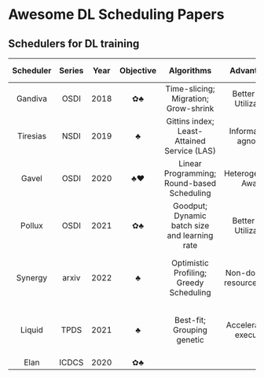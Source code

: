 # Awesome DL Scheduling Papers

## Schedulers for DL training

| Scheduler | Series | Year | Objective |                   Algorithms                  |          Advantages         |                  Limitations                 | Heterogenous | Elastic | AutoML | Experimental Scale |                                      Paper                                      |                      Source Code                     |
|:---------:|:------:|:----:|:---------:|:---------------------------------------------:|:---------------------------:|:--------------------------------------------:|:------------:|:-------:|:------:|:------------------:|:-------------------------------------------------------------------------------:|:----------------------------------------------------:|
|  Gandiva  |  OSDI  | 2018 |     ✿♣    |     Time-slicing; Migration;   Grow-shrink    |    Better GPU Utilization   |              Framework intrusive             |       -      |    ✔    |    ✔   |          L         |       [Paper](https://www.usenix.org/conference/osdi18/presentation/xiao)       |                           -                          |
|  Tiresias |  NSDI  | 2019 |     ♣     |  Gittins index;  Least-Attained Service (LAS) |     Information-agnostic    |                       ?                      |       -      |    -    |    -   |          M         |        [Paper](https://www.usenix.org/conference/nsdi19/presentation/gu)        |   [Code](https://github.com/SymbioticLab/Tiresias)   |
|   Gavel   |  OSDI  | 2020 |     ♣♥    |  Linear Programming; Round-based   Scheduling |     Heterogeneity-Aware     |     Time-consuming and scale   limitation    |       ✔      |    -    |    -   |          M         | [Paper](https://www.usenix.org/conference/osdi20/presentation/narayanan-deepak) | [Code](https://github.com/stanford-futuredata/gavel) |
|   Pollux  |  OSDI  | 2021 |     ✿♣    | Goodput; Dynamic batch size and learning rate |    Better GPU Utilization   |             Influence to accurcy             |       -      |    ✔    |    ✔   |          L         |       [Paper](https://www.usenix.org/conference/osdi21/presentation/qiao)       |       [Code](https://github.com/petuum/adaptdl)      |
|  Synergy  |  arxiv | 2022 |     ♣     |   Optimistic Profiling; Greedy   Scheduling   | Non-dominant resource aware | Less benefit if CPU/Mem are not   bottleneck |       -      |    -    |    -   |          M         |                    [Paper](https://arxiv.org/abs/2110.06073)                    |                           -                          |
|   Liquid  |  TPDS  | 2021 |     ♣     |           Best-fit; Grouping genetic          |  Accelerate  job execution  |      Only support Parameter Server mode      |       -      |    -    |    -   |          M         |              [Paper](https://ieeexplore.ieee.org/document/9664375)              |       [Code](https://github.com/PasaLab/Liquid)      |
|    Elan   |  ICDCS | 2020 |     ✿♣    |                                               |                             |                                              |       -      |    ✔    |    -   |          L         |              [Paper](https://ieeexplore.ieee.org/document/9355755)              |                           -                          |